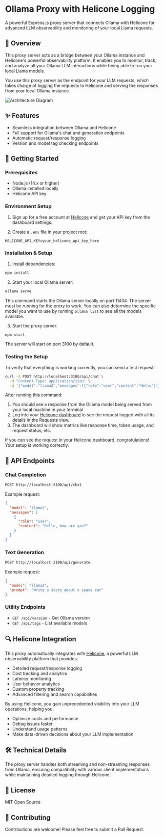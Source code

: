 # Ollama Proxy with Helicone Logging

A powerful Express.js proxy server that connects Ollama with Helicone for advanced LLM observability and monitoring of your local Llama requests.

## 🌟 Overview

This proxy server acts as a bridge between your Ollama instance and Helicone's powerful observability platform. It enables you to monitor, track, and analyze all your Ollama LLM interactions while being able to run your local Llama models.

You use this proxy server as the endpoint for your LLM requests, which takes charge of logging the requests to Helicone and serving the responses from your local Ollama instance.

![Architecture Diagram](https://res.cloudinary.com/dacofvu8m/image/upload/v1744402766/CleanShot_2025-04-11_at_13.18.43_cakrzh.png)

## ✨ Features

- Seamless integration between Ollama and Helicone
- Full support for Ollama's chat and generation endpoints
- Automatic request/response logging
- Version and model tag checking endpoints

## 🚀 Getting Started

### Prerequisites

- Node.js (14.x or higher)
- Ollama installed locally
- Helicone API key

### Environment Setup

1. Sign up for a free account at [Helicone](https://www.helicone.ai) and get your API key from the dashboard settings.

2. Create a `.env` file in your project root:
```env
HELICONE_API_KEY=your_helicone_api_key_here
```

### Installation & Setup

1. Install dependencies:
```bash
npm install
```

2. Start your local Ollama server:
```bash
ollama serve
```
This command starts the Ollama server locally on port 11434. The server must be running for the proxy to work. You can also determine the specific model you want to use by running `ollama list` to see all the models available.

3. Start the proxy server:
```bash
npm start
```

The server will start on port 3100 by default.

### Testing the Setup

To verify that everything is working correctly, you can send a test request:

```bash
curl -X POST http://localhost:3100/api/chat \
  -H "Content-Type: application/json" \
  -d '{"model":"llama2","messages":[{"role":"user","content":"Hello"}]}'
```

After running this command:
1. You should see a response from the Ollama model being served from your local machine in your terminal
2. Log into your [Helicone dashboard](https://www.helicone.ai) to see the request logged with all its details in the Requests view.
3. The dashboard will show metrics like response time, token usage, and request status, etc.

If you can see the request in your Helicone dashboard, congratulations! Your setup is working correctly.

## 📡 API Endpoints

### Chat Completion
```bash
POST http://localhost:3100/api/chat
```

Example request:
```json
{
  "model": "llama2",
  "messages": [
    {
      "role": "user",
      "content": "Hello, how are you?"
    }
  ]
}
```

### Text Generation
```bash
POST http://localhost:3100/api/generate
```

Example request:
```json
{
  "model": "llama2",
  "prompt": "Write a story about a space cat"
}
```

### Utility Endpoints
- `GET /api/version` - Get Ollama version
- `GET /api/tags` - List available models

## 🔍 Helicone Integration

This proxy automatically integrates with [Helicone](https://www.helicone.ai), a powerful LLM observability platform that provides:

- Detailed request/response logging
- Cost tracking and analytics
- Latency monitoring
- User behavior analytics
- Custom property tracking
- Advanced filtering and search capabilities

By using Helicone, you gain unprecedented visibility into your LLM operations, helping you:
- Optimize costs and performance
- Debug issues faster
- Understand usage patterns
- Make data-driven decisions about your LLM implementation

## 🛠️ Technical Details

The proxy server handles both streaming and non-streaming responses from Ollama, ensuring compatibility with various client implementations while maintaining detailed logging through Helicone.

## 📝 License

MIT Open Source

## 🤝 Contributing

Contributions are welcome! Please feel free to submit a Pull Request.
